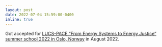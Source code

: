 ```yaml
---
layout: post
date: 2022-07-04 15:59:00-0400
inline: true
---
```


Got accepted for [LUCS-PACE “From Energy Systems to Energy Justice” summer school 2022 in Oslo, Norway](https://www.mn.uio.no/ifi/english/research/projects/intpart-pace/summerschool2022.html) in August 2022.
